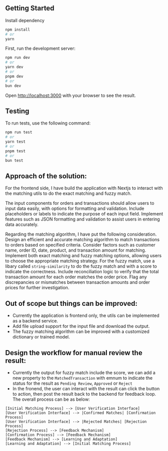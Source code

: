 ## Getting Started

Install dependency

```bash
npm install
# or
yarn
```

First, run the development server:

```bash
npm run dev
# or
yarn dev
# or
pnpm dev
# or
bun dev
```

Open [http://localhost:3000](http://localhost:3000) with your browser to see the result.

## Testing
To run tests, use the following command:
```bash
npm run test
# or
yarn test
# or
pnpm test
# or
bun test
```

## Approach of the solution:

For the frontend side, I have build the application with Nextjs to interact with the matching utils to do the exact matching and fuzzy match.

The input components for orders and transactions should allow users to input data easily, with options for formatting and validation.
Include placeholders or labels to indicate the purpose of each input field.
Implement features such as JSON formatting and validation to assist users in entering data accurately.

Regarding the matching algorithm, I have put the following consideration.
Design an efficient and accurate matching algorithm to match transactions to orders based on specified criteria.
Consider factors such as customer name, order ID, date, product, and transaction amount for matching.
Implement both exact matching and fuzzy matching options, allowing users to choose the appropriate matching strategy.
For the fuzzy match, use a libary called `string-similarity` to do the fuzzy match and with a score to indicate the correctness. 
Include reconciliation logic to verify that the total transaction amount for each order matches the order price.
Flag any discrepancies or mismatches between transaction amounts and order prices for further investigation.

## Out of scope but things can be improved:

- Currently the application is frontend only, the utils can be implemented as a backend service.
- Add file upload support for the input file and download the output.
- The fuzzy matching algorithm can be improved with a customized dictionary or trained model.

## Design the workflow for manual review the result:
- Currently the output for fuzzy match include the score, we can add a new property to the `MatchedTransaction` with emnum to indicate the status for the result as `Pending Review`, `Approved` or `Reject`
- In the fronend, the user can interact with the result can click the button to action, then post the result back to the backend for feedback loop.
The overall process can be as below:
```
[Initial Matching Process] --> [User Verification Interface]
[User Verification Interface] --> |Confirmed Matches| [Confirmation Process]
[User Verification Interface] --> |Rejected Matches| [Rejection Process]
[Rejection Process] --> [Feedback Mechanism]
[Confirmation Process] --> [Feedback Mechanism]
[Feedback Mechanism] --> [Learning and Adaptation]
[Learning and Adaptation] --> [Initial Matching Process]
```
